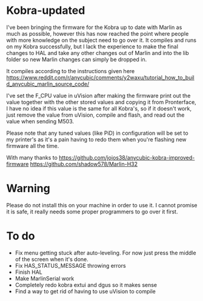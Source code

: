 # Kobra-updated

I've been bringing the firmware for the Kobra up to date with Marlin as much as possible, however this has now reached the point where people with more knowledge on the subject need to go over it.
It compiles and runs on my Kobra successfully, but I lack the experience to make the final changes to HAL and take any other changes out of Marlin and into the lib folder so new Marlin changes can simply be dropped in.

It compiles according to the instructions given here 
https://www.reddit.com/r/anycubic/comments/y2waxu/tutorial_how_to_build_anycubic_marlin_source_code/

I've set the F_CPU value in uVision after making the firmware print out the value together with the other stored values and copying it from Pronterface, I have no idea if this value is the same for all Kobra's, so if it doesn't work, just remove the value from uVision, compile and flash, and read out the value when sending M503.

Please note that any tuned values (like PiD) in configuration will be set to my printer's as it's a pain having to redo them when you're flashing new firmware all the time.

With many thanks to
https://github.com/jojos38/anycubic-kobra-improved-firmware
https://github.com/shadow578/Marlin-H32

# Warning

Please do not install this on your machine in order to use it. I cannot promise it is safe, it really needs some proper programmers to go over it first.

# To do

- Fix menu getting stuck after auto-leveling. For now just press the middle of the screen when it's done.
- Fix HAS_STATUS_MESSAGE throwing errors
- Finish HAL
- Make MarlinSerial work
- Completely redo kobra extui and dgus so it makes sense
- Find a way to get rid of having to use uVision to compile